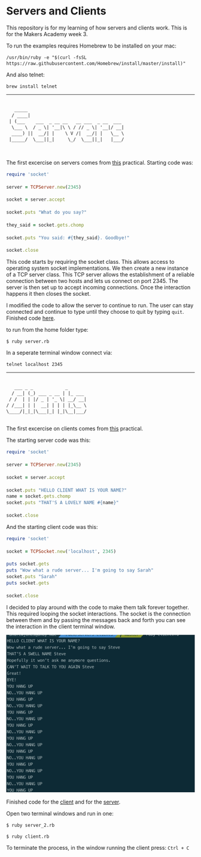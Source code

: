 # Servers and Clients

This repository is for my learning of how servers and clients work. This is for the Makers Academy week 3.

To run the examples requires Homebrew to be installed on your mac:
```
/usr/bin/ruby -e "$(curl -fsSL https://raw.githubusercontent.com/Homebrew/install/master/install)"
```
And also telnet:
```
brew install telnet
```
----------

```

   _____                                    
  / ____|                                   
 | (___    ___  _ __ __   __ ___  _ __  ___ 
  \___ \  / _ \| '__|\ \ / // _ \| '__|/ __|
  ____) ||  __/| |    \ V /|  __/| |   \__ \
 |_____/  \___||_|     \_/  \___||_|   |___/
                                            
                                            
```
The first excercise on servers comes from [this](https://github.com/makersacademy/skills-workshops/blob/master/practicals/servers_and_clients/servers.md) practical. Starting code was:

```ruby
require 'socket'

server = TCPServer.new(2345)

socket = server.accept

socket.puts "What do you say?"

they_said = socket.gets.chomp

socket.puts "You said: #{they_said}. Goodbye!"

socket.close
```
This code starts by requiring the socket class. This allows access to operating system socket implementations. We then create a new instance of a TCP server class. This TCP server allows the establishment of a reliable connection between two hosts and lets us connect on port 2345. The server is then set up to accept incoming connections. Once the interaction happens it then closes the socket.

I modified the code to allow the server to continue to run.  The user can stay connected and continue to type until they choose to quit by typing ```quit```.  Finished code [here](server.rb).

to run from the home folder type:
```
$ ruby server.rb
```
In a seperate terminal window connect via:
```
telnet localhost 2345
```

----------
```

   ___ _ _            _       
  / __| (_) ___ _ __ | |_ ___ 
 / /  | | |/ _ | '_ \| __/ __|
/ /___| | |  __| | | | |_\__ \
\____/|_|_|\___|_| |_|\__|___/
                              
```

The first excercise on clients comes from [this](https://github.com/makersacademy/skills-workshops/blob/master/practicals/servers_and_clients/clients.md) practical.

The starting server code was this:

```ruby
require 'socket'

server = TCPServer.new(2345)

socket = server.accept

socket.puts "HELLO CLIENT WHAT IS YOUR NAME?"
name = socket.gets.chomp
socket.puts "THAT'S A LOVELY NAME #{name}"

socket.close
```

And the starting client code was this:

```ruby
require 'socket'

socket = TCPSocket.new('localhost', 2345)

puts socket.gets
puts "Wow what a rude server... I'm going to say Sarah"
socket.puts "Sarah"
puts socket.gets

socket.close
```

I decided to play around with the code to make them talk forever together. This required looping the socket interactions. The socket is the connection between them and by passing the messages back and forth you can see the interaction in the client terminal window.

![Screenshot of interaction.](hangup.png)

Finished code for the [client](client.rb) and for the [server](server_2.rb).

Open two terminal windows and run in one:
```
$ ruby server_2.rb
```
```
$ ruby client.rb
```
To terminate the process, in the window running the client press: ```Ctrl + C```